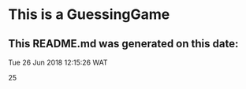 # This is a GuessingGame


## This README.md was generated on this date:
Tue 26 Jun 2018 12:15:26 WAT

25
